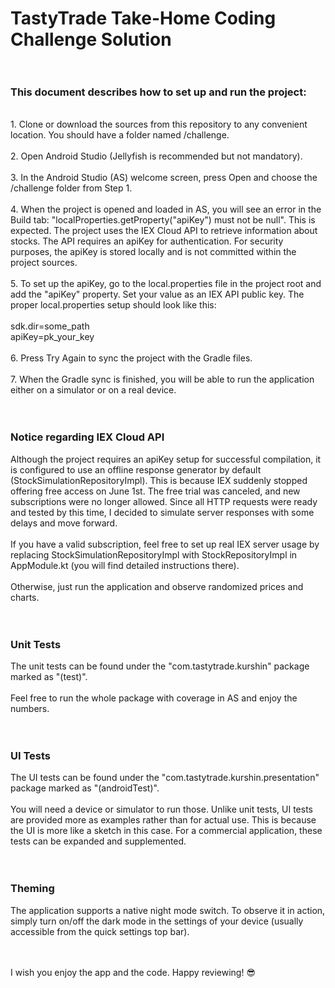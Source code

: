 # TastyTrade Take-Home Coding Challenge Solution<br/><br/>

### This document describes how to set up and run the project:
<br/>
1. Clone or download the sources from this repository to any convenient location. You should have a folder named /challenge.<br/><br/>
2. Open Android Studio (Jellyfish is recommended but not mandatory).<br/><br/>
3. In the Android Studio (AS) welcome screen, press Open and choose the /challenge folder from Step 1.<br/><br/>
4. When the project is opened and loaded in AS, you will see an error in the Build tab: "localProperties.getProperty("apiKey") must not be null". This is expected. The project uses the IEX Cloud API to retrieve information about stocks. The API requires an apiKey for authentication. For security purposes, the apiKey is stored locally and is not committed within the project sources.<br/><br/>
5. To set up the apiKey, go to the local.properties file in the project root and add the "apiKey" property. Set your value as an IEX API public key. The proper local.properties setup should look like this:<br/><br/>
sdk.dir=some_path<br/>
apiKey=pk_your_key<br/><br/>
6. Press Try Again to sync the project with the Gradle files.<br/><br/>
7. When the Gradle sync is finished, you will be able to run the application either on a simulator or on a real device.<br/><br/><br/>

### Notice regarding IEX Cloud API
Although the project requires an apiKey setup for successful compilation, it is configured to use an offline response generator by default (StockSimulationRepositoryImpl). This is because IEX suddenly stopped offering free access on June 1st. The free trial was canceled, and new subscriptions were no longer allowed. Since all HTTP requests were ready and tested by this time, I decided to simulate server responses with some delays and move forward. <br/><br/>
If you have a valid subscription, feel free to set up real IEX server usage by replacing StockSimulationRepositoryImpl with StockRepositoryImpl in AppModule.kt (you will find detailed instructions there).<br/><br/>
Otherwise, just run the application and observe randomized prices and charts.<br/><br/><br/>

### Unit Tests
The unit tests can be found under the "com.tastytrade.kurshin" package marked as "(test)".<br/><br/>
Feel free to run the whole package with coverage in AS and enjoy the numbers.<br/><br/><br/>

### UI Tests
The UI tests can be found under the "com.tastytrade.kurshin.presentation" package marked as "(androidTest)".<br/><br/>
You will need a device or simulator to run those. Unlike unit tests, UI tests are provided more as examples rather than for actual use. This is because the UI is more like a sketch in this case. For a commercial application, these tests can be expanded and supplemented.<br/><br/><br/>

### Theming
The application supports a native night mode switch. To observe it in action, simply turn on/off the dark mode in the settings of your device (usually accessible from the quick settings top bar).<br/><br/><br/>

I wish you enjoy the app and the code. Happy reviewing! 😎
